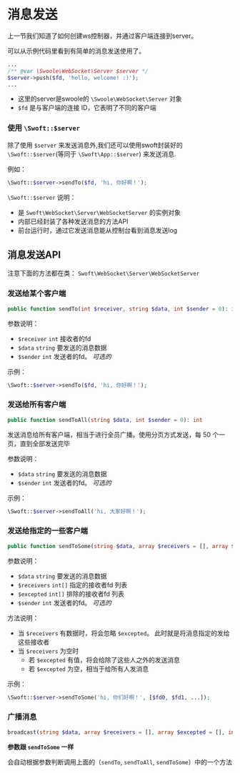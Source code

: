 # 消息发送

上一节我们知道了如何创建ws控制器，并通过客户端连接到server。

可以从示例代码里看到有简单的消息发送使用了。

```php
... 
/** @var \Swoole\WebSocket\Server $server */
$server->push($fd, 'hello, welcome! :)');
...
```

- 这里的server是swoole的 `\Swoole\WebSocket\Server` 对象
- `$fd` 是与客户端的连接 ID，它表明了不同的客户端


### 使用 `\Swoft::$server`

除了使用 `$server` 来发送消息外,我们还可以使用swoft封装好的 `\Swoft::$server`(等同于 `\Swoft\App::$server`) 来发送消息.

例如：

```php
\Swoft::$server->sendTo($fd, 'hi, 你好啊！');
```

`\Swoft::$server` 说明： 

- 是 `Swoft\WebSocket\Server\WebSocketServer` 的实例对象
- 内部已经封装了各种发送消息的方法API
- 前台运行时，通过它发送消息能从控制台看到消息发送log

## 消息发送API

注意下面的方法都在类： `Swoft\WebSocket\Server\WebSocketServer`


### 发送给某个客户端

```php
public function sendTo(int $receiver, string $data, int $sender = 0): int
```

参数说明：

- `$receiver` `int` 接收者的fd
- `$data` `string` 要发送的消息数据
- `$sender` `int` 发送者的fd。 _可选的_

示例：

```php
\Swoft::$server->sendTo($fd, 'hi, 你好啊！');
```

### 发送给所有客户端

```php
public function sendToAll(string $data, int $sender = 0): int
```

发送消息给所有客户端，相当于进行全员广播。使用分页方式发送，每 50 个一页，直到全部发送完毕

参数说明：

- `$data` `string` 要发送的消息数据
- `$sender` `int` 发送者的fd。 _可选的_

示例：

```php
\Swoft::$server->sendToAll('hi, 大家好啊！');
```

### 发送给指定的一些客户端

```php
public function sendToSome(string $data, array $receivers = [], array $excepted = [], int $sender = 0): int
```

参数说明：

- `$data` `string` 要发送的消息数据
- `$receivers` `int[]` 指定的接收者fd 列表
- `$excepted` `int[]` 排除的接收者fd 列表
- `$sender` `int` 发送者的fd。 _可选的_

方法说明：

- 当 `$receivers` 有数据时，将会忽略 `$excepted`。 此时就是将消息指定的发给这些接收者
- 当 `$receivers` 为空时
	- 若 `$excepted` 有值，将会给除了这些人之外的发送消息
	- 若 `$excepted` 为空，相当于给所有人发消息

示例：

```php
\Swoft::$server->sendToSome('hi, 你们好啊！', [$fd0, $fd1, ...]);
```

### 广播消息

```php
broadcast(string $data, array $receivers = [], array $excepted = [], int $sender = 0): int
```

**参数跟 `sendToSome` 一样**

会自动根据参数判断调用上面的（`sendTo`, `sendToAll`, `sendToSome`）中的一个方法

